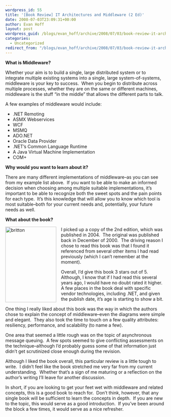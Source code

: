 ```yaml
---
wordpress_id: 55
title: '[Book Review] IT Architectures and Middleware (2 Ed)'
date: 2008-07-03T23:09:31+00:00
author: Evan Hoff
layout: post
wordpress_guid: /blogs/evan_hoff/archive/2008/07/03/book-review-it-architectures-and-middleware-2-ed.aspx
categories:
  - Uncategorized
redirect_from: "/blogs/evan_hoff/archive/2008/07/03/book-review-it-architectures-and-middleware-2-ed.aspx/"
---
```

**What is Middleware?**

Whether your aim is to build a single, large distributed system or to integrate multiple existing systems into a single, large system-of-systems, middleware is your key to success.&nbsp; When you begin to distribute across multiple processes, whether they are on the same or different machines, middleware is the stuff &#8220;in the middle&#8221; that allows the different parts to talk.

A few examples of middleware would include:

  * .NET Remoting
  * ASMX Webservices
  * WCF
  * MSMQ
  * ADO.NET
  * Oracle Data Provider
  * .NET&#8217;s Common Language Runtime
  * A Java Virtual Machine Implementation
  * COM+

**Why would you want to learn about it?**

There are many different implementations of middleware&#8211;as you can see from my example list above.&nbsp; If you want to be able to make an informed decision when choosing among multiple suitable implementations, it&#8217;s important to be able to recognize both the sweet spots and the pain points for each type.&nbsp; It&#8217;s this knowledge that will allow you to know which tool is most suitable&#8211;both for your current needs and, potentially, your future needs as well.

**What about the book?**

<a href="http://www.amazon.com/Architectures-Middleware-Strategies-Building-Integrated/dp/0321246942/" target="_blank"><img style="border-right: 0px;border-top: 0px;margin: 0px 15px 0px 0px;border-left: 0px;border-bottom: 0px" height="237" alt="britton" src="http://www.lostechies.com/blogs/evan_hoff/WindowsLiveWriter/BookReviewITArchitecturesandMiddleware2E_10D32/britton_3.jpg" width="160" align="left" border="0" /></a> I picked up a copy of the 2nd edition, which was published in 2004.&nbsp; The original was published back in December of 2000.&nbsp; The driving reason I chose to read this book was that I found it referenced from several other items I had read previously (which I can&#8217;t remember at the moment).

Overall, I&#8217;d give this book 3 stars out of 5.&nbsp; Although, I know that if I had read this several years ago, I would have no doubt rated it higher.&nbsp; A few places in the book deal with specific vendor technologies, including .NET, and given the publish date, it&#8217;s age is starting to show a bit.

One thing I really liked about this book was the way in which the authors chose to explain the concept of middleware&#8211;even the diagrams were simple and elegant.&nbsp; They also took the time to touch on a few quality attributes: resiliency, performance, and scalability (to name a few).

One area that seemed a little rough was on the topic of asynchronous message queuing.&nbsp; A few spots seemed to give conflicting assessments on the technique&#8211;although I&#8217;d probably guess some of that information just didn&#8217;t get scrutinized close enough during the revision.

Although I liked the book overall, this particular review is a little tough to write.&nbsp; I didn&#8217;t feel like the book stretched me very far from my current understanding.&nbsp; Whether that&#8217;s a sign of me maturing or a reflection on the author&#8217;s writing I&#8217;ll leave for another discussion.

In short, if you are looking to get your feet wet with middleware and related concepts, this is a good book to reach for.&nbsp; Don&#8217;t think, however, that any single book will be sufficient to learn the concepts in depth.&nbsp; If you are new to the topic, this would serve as a good introduction.&nbsp; If you&#8217;ve been around the block a few times, it would serve as a nice refresher.